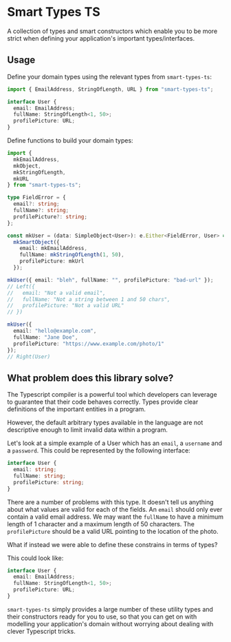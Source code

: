 # Smart Types TS

A collection of types and smart constructors which enable you to be more strict when defining
your application's important types/interfaces.

## Usage

Define your domain types using the relevant types from `smart-types-ts`:

```ts
import { EmailAddress, StringOfLength, URL } from "smart-types-ts";

interface User {
  email: EmailAddress;
  fullName: StringOfLength<1, 50>;
  profilePicture: URL;
}
```

Define functions to build your domain types:

```ts
import {
  mkEmailAddress,
  mkObject,
  mkStringOfLength,
  mkURL
} from "smart-types-ts";

type FieldError = {
  email?: string;
  fullName?: string;
  profilePicture?: string;
};

const mkUser = (data: SimpleObject<User>): e.Either<FieldError, User> =>
  mkSmartObject({
    email: mkEmailAddress,
    fullName: mkStringOfLength(1, 50),
    profilePicture: mkUrl
  });

mkUser({ email: "bleh", fullName: "", profilePicture: "bad-url" });
// Left({
//   email: "Not a valid email",
//   fullName: "Not a string between 1 and 50 chars",
//   profilePicture: "Not a valid URL"
// })

mkUser({
  email: "hello@example.com",
  fullName: "Jane Doe",
  profilePicture: "https://www.example.com/photo/1"
});
// Right(User)
```

## What problem does this library solve?

The Typescript compiler is a powerful tool which developers can leverage to guarantee
that their code behaves correctly. Types provide clear definitions of the important entities
in a program.

However, the default arbitrary types available in the language are not descriptive enough to
limit invalid data within a program.

Let's look at a simple example of a User which has an `email`, a `username` and a `password`.
This could be represented by the following interface:

```ts
interface User {
  email: string;
  fullName: string;
  profilePicture: string;
}
```

There are a number of problems with this type. It doesn't tell us anything about what values
are valid for each of the fields. An `email` should only ever contain a valid email address.
We may want the `fullName` to have a minimum length of 1 character and a maximum length of 50
characters. The `profilePicture` should be a valid URL pointing to the location of the photo.

What if instead we were able to define these constrains in terms of types?

This could look like:

```ts
interface User {
  email: EmailAddress;
  fullName: StringOfLength<1, 50>;
  profilePicture: URL;
}
```

`smart-types-ts` simply provides a large number of these utility types and their constructors
ready for you to use, so that you can get on with modelling your application's domain without
worrying about dealing with clever Typescript tricks.
